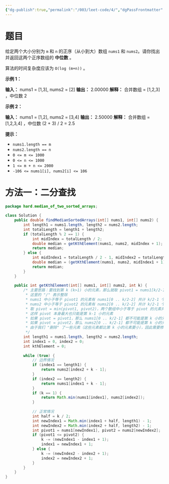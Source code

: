 ```yaml
---
{"dg-publish":true,"permalink":"/003/leet-code/4/","dgPassFrontmatter":true,"created":"2024-04-10T15:43:29.626+08:00","updated":"2024-06-01T10:48:34.295+08:00"}
---
```


# 题目

给定两个大小分别为 `m` 和 `n` 的正序（从小到大）数组 `nums1` 和 `nums2`。请你找出并返回这两个正序数组的 **中位数** 。

算法的时间复杂度应该为 `O(log (m+n))` 。

**示例 1：**

**输入：** nums1 = [1,3], nums2 = [2]
**输出：** 2.00000
**解释：** 合并数组 = [1,2,3] ，中位数 2

**示例 2：**

**输入：** nums1 = [1,2], nums2 = [3,4]
**输出：** 2.50000
**解释：** 合并数组 = [1,2,3,4] ，中位数 (2 + 3) / 2 = 2.5

**提示：**

- `nums1.length == m`
- `nums2.length == n`
- `0 <= m <= 1000`
- `0 <= n <= 1000`
- `1 <= m + n <= 2000`
- `-106 <= nums1[i], nums2[i] <= 106`
# 方法一：二分查找

```java
package hard.median_of_two_sorted_arrays;  
  
class Solution {  
    public double findMedianSortedArrays(int[] nums1, int[] nums2) {  
        int length1 = nums1.length, length2 = nums2.length;  
        int totalLength = length1 + length2;  
        if (totalLength % 2 == 1) {  
            int midIndex = totalLength / 2;  
            double median = getKthElement(nums1, nums2, midIndex + 1);  
            return median;  
        } else {  
            int midIndex1 = totalLength / 2 - 1, midIndex2 = totalLength / 2;  
            double median = (getKthElement(nums1, nums2, midIndex1 + 1) + getKthElement(nums1, nums2, midIndex2 + 1)) / 2.0;  
            return median;  
        }  
    }  
  
    public int getKthElement(int[] nums1, int[] nums2, int k) {  
        /* 主要思路：要找到第 k (k>1) 小的元素，那么就取 pivot1 = nums1[k/2-1] 和 pivot2 = nums2[k/2-1] 进行比较  
         * 这里的 "/" 表示整除  
         * nums1 中小于等于 pivot1 的元素有 nums1[0 .. k/2-2] 共计 k/2-1 个  
         * nums2 中小于等于 pivot2 的元素有 nums2[0 .. k/2-2] 共计 k/2-1 个  
         * 取 pivot = min(pivot1, pivot2)，两个数组中小于等于 pivot 的元素共计不会超过 (k/2-1) + (k/2-1) <= k-2 个  
         * 这样 pivot 本身最大也只能是第 k-1 小的元素  
         * 如果 pivot = pivot1，那么 nums1[0 .. k/2-1] 都不可能是第 k 小的元素。把这些元素全部 "删除"，剩下的作为新的 nums1 数组  
         * 如果 pivot = pivot2，那么 nums2[0 .. k/2-1] 都不可能是第 k 小的元素。把这些元素全部 "删除"，剩下的作为新的 nums2 数组  
         * 由于我们 "删除" 了一些元素（这些元素都比第 k 小的元素要小），因此需要修改 k 的值，减去删除的数的个数  
         */  
        int length1 = nums1.length, length2 = nums2.length;  
        int index1 = 0, index2 = 0;  
        int kthElement = 0;  
  
        while (true) {  
            // 边界情况  
            if (index1 == length1) {  
                return nums2[index2 + k - 1];  
            }  
            if (index2 == length2) {  
                return nums1[index1 + k - 1];  
            }  
            if (k == 1) {  
                return Math.min(nums1[index1], nums2[index2]);  
            }  
  
            // 正常情况  
            int half = k / 2;  
            int newIndex1 = Math.min(index1 + half, length1) - 1;  
            int newIndex2 = Math.min(index2 + half, length2) - 1;  
            int pivot1 = nums1[newIndex1], pivot2 = nums2[newIndex2];  
            if (pivot1 <= pivot2) {  
                k -= (newIndex1 - index1 + 1);  
                index1 = newIndex1 + 1;  
            } else {  
                k -= (newIndex2 - index2 + 1);  
                index2 = newIndex2 + 1;  
            }  
        }  
    }  
}
```